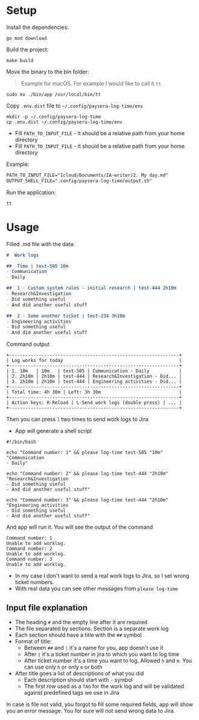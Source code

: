 # Setup

Install the dependencies:

```shell
go mod download
```

Build the project:

```shell
make build
```

Move the binary to the bin folder:

> Example for macOS. For example I would like to call it `tt`

```shell
sudo mv ./bin/app /usr/local/bin/tt
```

Copy `.env.dist` file to `~/.config/paysera-log-time/env`

```shell
mkdir -p ~/.config/paysera-log-time
cp .env.dist ~/.config/paysera-log-time/env
```

- Fill `PATH_TO_INPUT_FILE` - it should be a relative path from your home directory
- Fill `PATH_TO_INPUT_FILE` - it should be a relative path from your home directory

Example:

```markdown
PATH_TO_INPUT_FILE="Icloud/Documents/IA-writer/2. My day.md"
OUTPUT_SHELL_FILE=".config/paysera-log-time/output.sh"
```

Run the application:

```shell
tt
```

# Usage

Filled .md file with the data:

```markdown
#  Work logs

##  Time | test-505 10m
- Communication
- Daily

##  1 - Custom system rules - initial research | test-444 2h10m
- Research&Investigation
- Did something useful
- And did another useful stuff

##  2 - Some another ticket | test-234 3h10m
- Engineering activities
- Did something useful
- And did another useful stuff
```

Command output

```shell
+---------------------------------------------------------------+
| Log works for today                                           |
+---------------------------------------------------------------+
| 1. 10m   | 10m   | test-505 | Communication - Daily           |
| 2. 2h10m | 2h10m | test-444 | Research&Investigation - Did... |
| 3. 2h10m | 2h10m | test-444 | Engineering activities - Did... |
+---------------------------------------------------------------+
| Total time: 4h 30m | Left: 3h 30m                             |
+---------------------------------------------------------------+
| Action keys: R-Reload | L-Send work logs (double press) | ... |
+---------------------------------------------------------------+
```

Then you can press `l` two times to send work logs to Jira

- App will generate a shell script

```shell
#!/bin/bash

echo "Command number: 1" && please log-time test-505 "10m" "Communication
- Daily"

echo "Command number: 2" && please log-time test-444 "2h10m" "Research&Investigation
- Did something useful
- And did another useful stuff"

echo "Command number: 3" && please log-time test-444 "2h10m" "Engineering activities
- Did something useful
- And did another useful stuff"
```

And app will run it. You will see the output of the command

```shell
Command number: 1
Unable to add worklog.
Command number: 2
Unable to add worklog.
Command number: 3
Unable to add worklog.
```

- In my case I don't want to send a real work logs to Jira, so I set wrong ticket numbers.
- With real data you can see other messages from `please log-time`

## Input file explanation

- The heading `#` and the empty line after it are required
- The file separated by sections. Section is a separate work log
- Each section should have a title with the `##` symbol
- Format of title:
  - Between `##` and `|` it's a name for you, app doesn't use it
  - After `|` it's a ticket number in jira to which you want to log time
  - After ticket number it's a time you want to log. Allowed `h` and `m`. You can use only `h` or only `m` or both
- After title goes a list of descriptions of what you did
  - Each description should start with `-` symbol
  - The first row used as a `TAG` for the work log and will be validated against predefined tags we use in Jira

In case is file not valid, you forgot to fill some required fields, app will show you an error message. You for sure will not send wrong data to Jira.

